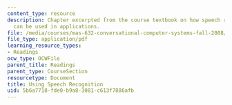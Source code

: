 ```yaml
---
content_type: resource
description: Chapter excerpted from the course textbook on how speech recognition
  can be used in applications.
file: /media/courses/mas-632-conversational-computer-systems-fall-2008/5b6a7718fde0b9a83081c613f7886afb_shmandt_txt_ch8.pdf
file_type: application/pdf
learning_resource_types:
- Readings
ocw_type: OCWFile
parent_title: Readings
parent_type: CourseSection
resourcetype: Document
title: Using Speech Recognition
uid: 5b6a7718-fde0-b9a8-3081-c613f7886afb
---
```

